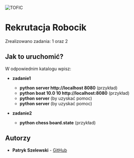 
![TOFIC](/pics/main.png)


# Rekrutacja Robocik

Zrealizowano zadania: 1 oraz 2

## Jak to uruchomić?
W odpowiednim katalogu wpisz:
* **zadanie1**
	
	- **python server http://localhost 8080** (przykład)
	- **python boat 10.0 10 http://localhost:8080** (przykład)
	- **python server** (by uzyskać pomoc)
	- **python server** (by uzyskać pomoc)

* **zadanie2** 
	- **python chess board.state** (przykład)


## Autorzy

* **Patryk Szelewski** - [GitHub](https://github.com/pszelew)
